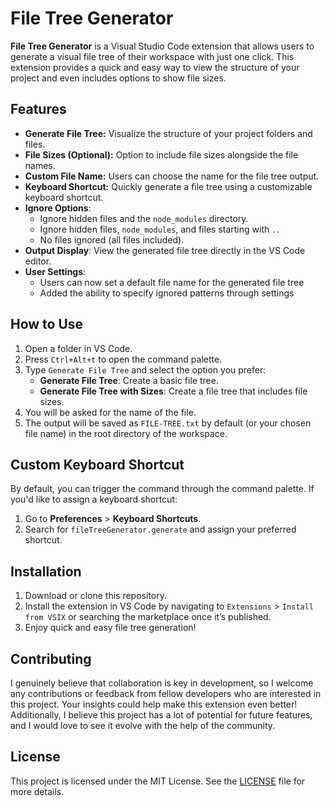 # File Tree Generator

**File Tree Generator** is a Visual Studio Code extension that allows users to generate a visual file tree of their workspace with just one click. This extension provides a quick and easy way to view the structure of your project and even includes options to show file sizes.

## Features

- **Generate File Tree:** Visualize the structure of your project folders and files.
- **File Sizes (Optional):** Option to include file sizes alongside the file names.
- **Custom File Name:** Users can choose the name for the file tree output.
- **Keyboard Shortcut:** Quickly generate a file tree using a customizable keyboard shortcut.
- **Ignore Options**:
  - Ignore hidden files and the `node_modules` directory.
  - Ignore hidden files, `node_modules`, and files starting with `.`.
  - No files ignored (all files included).
- **Output Display**: View the generated file tree directly in the VS Code editor.
- **User Settings**:
  - Users can now set a default file name for the generated file tree
  - Added the ability to specify ignored patterns through settings

## How to Use

1. Open a folder in VS Code.
2. Press `Ctrl+Alt+t` to open the command palette.
3. Type `Generate File Tree` and select the option you prefer:
   - **Generate File Tree**: Create a basic file tree.
   - **Generate File Tree with Sizes**: Create a file tree that includes file sizes.
4. You will be asked for the name of the file.
5. The output will be saved as `FILE-TREE.txt` by default (or your chosen file name) in the root directory of the workspace.

## Custom Keyboard Shortcut

By default, you can trigger the command through the command palette. If you'd like to assign a keyboard shortcut:

1. Go to **Preferences** > **Keyboard Shortcuts**.
2. Search for `fileTreeGenerator.generate` and assign your preferred shortcut.

## Installation

1. Download or clone this repository.
2. Install the extension in VS Code by navigating to `Extensions` > `Install from VSIX` or searching the marketplace once it’s published.
3. Enjoy quick and easy file tree generation!

## Contributing

I genuinely believe that collaboration is key in development, so I welcome any contributions or feedback from fellow developers who are interested in this project. Your insights could help make this extension even better! Additionally, I believe this project has a lot of potential for future features, and I would love to see it evolve with the help of the community.

## License

This project is licensed under the MIT License. See the [LICENSE](LICENSE) file for more details.
